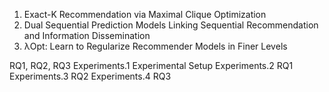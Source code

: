 1. Exact-K Recommendation via Maximal Clique Optimization
2. Dual Sequential Prediction Models Linking Sequential Recommendation and Information Dissemination
3. λOpt: Learn to Regularize Recommender Models in Finer Levels

RQ1, RQ2, RQ3
Experiments.1 Experimental Setup
Experiments.2 RQ1
Experiments.3 RQ2
Experiments.4 RQ3
